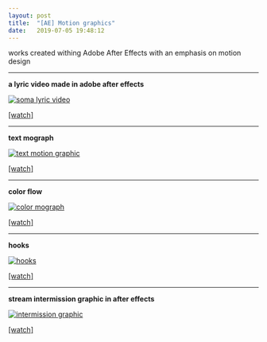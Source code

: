 ```yaml
---
layout: post
title:  "[AE] Motion graphics"
date:   2019-07-05 19:48:12
---
```


works created withing Adobe After Effects with an emphasis on motion design

-----------------------------------------------------------

**a lyric video made in adobe after effects**

[![soma lyric video](https://media.giphy.com/media/ZEwO89OzMzGCwCgygy/giphy.gif)](https://www.youtube.com/watch?v=_UGfUzKrPuY)

[[watch]](https://www.youtube.com/watch?v=_UGfUzKrPuY)

-----------------------------------------------------------

**text mograph**

[![text motion graphic](https://media.giphy.com/media/MDgaBA4y9l96oJ8gEK/giphy.gif)](https://www.youtube.com/watch?v=2aL8CkJbELo)

[[watch]](https://www.youtube.com/watch?v=2aL8CkJbELo)

-----------------------------------------------------------

**color flow**

[![color mograph](https://media.giphy.com/media/ky91pekO1D6n775dk0/giphy.gif)](https://www.youtube.com/watch?v=cYTb2Ktv4xY)

[[watch]](https://www.youtube.com/watch?v=cYTb2Ktv4xY)

-----------------------------------------------------------

**hooks**

[![hooks](https://media.giphy.com/media/RfSGSNS1Guyo2AYnqj/giphy.gif)](https://www.youtube.com/watch?v=Lb1eHd3ERcc)

[[watch]](https://www.youtube.com/watch?v=Lb1eHd3ERcc)

-----------------------------------------------------------

**stream intermission graphic in after effects**

[![intermission graphic](https://media.giphy.com/media/LoTbQRm7c8PajWiFGC/giphy.gif)](https://www.youtube.com/watch?v=peOBiAp4-zQ)

[[watch]](https://www.youtube.com/watch?v=peOBiAp4-zQ)
